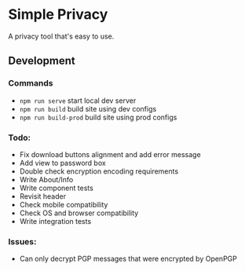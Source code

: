 # Simple Privacy

A privacy tool that's easy to use.

## Development

### Commands
 - `npm run serve` start local dev server
 - `npm run build` build site using dev configs
 - `npm run build-prod` build site using prod configs

### Todo:
 - Fix download buttons alignment and add error message
 - Add view to password box
 - Double check encryption encoding requirements
 - Write About/Info
 - Write component tests
 - Revisit header
 - Check mobile compatibility 
 - Check OS and browser compatibility
 - Write integration tests

### Issues:
 - Can only decrypt PGP messages that were encrypted by OpenPGP